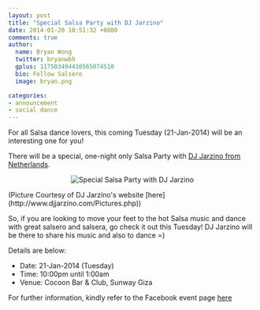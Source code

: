 ```yaml
---
layout: post
title: "Special Salsa Party with DJ Jarzino"
date: 2014-01-20 10:51:32 +0800
comments: true
author:
  name: Bryan Wong
  twitter: bryanwbh
  gplus: 117503494410565074510 
  bio: Fellow Salsero
  image: bryan.png

categories: 
- announcement
- social dance
---
```

For all Salsa dance lovers, this coming Tuesday (21-Jan-2014) will be an interesting one for you!

There will be a special, one-night only Salsa Party with [DJ Jarzino from Netherlands](http://www.djjarzino.com/Message_UK.php).
<!--more-->
<p align="center">
	<img src="/images/posts/djjarzino.jpg" alt="Special Salsa Party with DJ Jarzino" />
</p>
(Picture Courtesy of DJ Jarzino's website [here](http://www.djjarzino.com/Pictures.php))

So, if you are looking to move your feet to the hot Salsa music and dance with great salsero and salsera, go check it out this Tuesday! DJ Jarzino will be there to share his music and also to dance =)

Details are below:

- Date: 21-Jan-2014 (Tuesday)
- Time: 10:00pm until 1:00am
- Venue: Cocoon Bar & Club, Sunway Giza

For further information, kindly refer to the Facebook event page [here](http://www.facebook.com/events/258982697596222)
